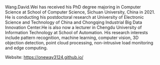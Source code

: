 
Wang.David.Wei has received his PhD degree majoring in Computer Science at School of Computer Science, Sichuan University, China in 2021. He is conducting his postdoctoral research at University of Electronic Science and Technology of China and Chongqing Industrial Big Data Innovation Center.He is also now a lecturer in Chengdu University of Information Technology at School of Automation. His research interests include pattern recognition, machine learning, computer vision, 3D objection detection, point cloud processing, non-intrusive load monitoring and edge computing.

Website: https://oneway3124.github.io/



<!--
**oneway3124/oneway3124** is a ✨ _special_ ✨ repository because its `README.md` (this file) appears on your GitHub profile.

Here are some ideas to get you started:

- 🔭 I’m currently working on ...
- 🌱 I’m currently learning ...
- 👯 I’m looking to collaborate on ...
- 🤔 I’m looking for help with ...
- 💬 Ask me about ...
- 📫 How to reach me: ...
- 😄 Pronouns: ...
- ⚡ Fun fact: ...
-->
